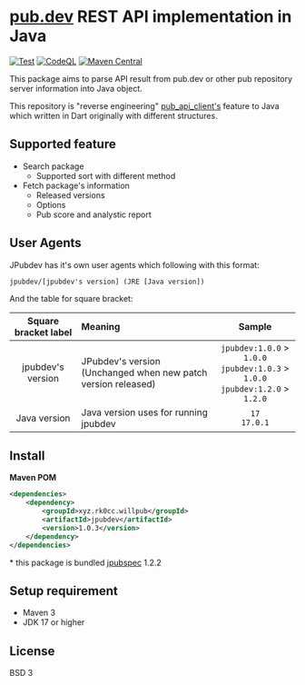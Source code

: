 # [pub.dev](https://pub.dev) REST API implementation in Java

[![Test](https://github.com/Project-Will-Pub/jpubdev/actions/workflows/test.yml/badge.svg?branch=main)](https://github.com/Project-Will-Pub/jpubdev/actions/workflows/test.yml)
[![CodeQL](https://github.com/Project-Will-Pub/jpubdev/actions/workflows/codeql.yml/badge.svg?branch=main)](https://github.com/Project-Will-Pub/jpubdev/actions/workflows/codeql.yml)
[![Maven Central](https://img.shields.io/maven-central/v/xyz.rk0cc.willpub/jpubdev.svg?label=Maven%20Central)](https://search.maven.org/search?q=g:%22xyz.rk0cc.willpub%22%20AND%20a:%22jpubdev%22)

This package aims to parse API result from pub.dev or other pub repository server information into
Java object.

This repository is "reverse engineering" [pub_api_client's](https://github.com/leoafarias/pub_api_client) feature to Java which written in Dart originally with different 
structures.

## Supported feature

* Search package
  * Supported sort with different method
* Fetch package's information
  * Released versions
  * Options
  * Pub score and analystic report

## User Agents

JPubdev has it's own user agents which following with this format:

```text
jpubdev/[jpubdev's version] (JRE [Java version])
```

And the table for square bracket:

| Square bracket label | Meaning | Sample |
|:---:|:---|:---:|
|jpubdev's version|JPubdev's version (Unchanged when new patch version released)|`jpubdev:1.0.0` > `1.0.0` <br/> `jpubdev:1.0.3` > `1.0.0` <br/> `jpubdev:1.2.0` > `1.2.0`|
|Java version|Java version uses for running jpubdev| `17` <br/> `17.0.1`|

## Install

**Maven POM**
```xml
<dependencies>
    <dependency>
        <groupId>xyz.rk0cc.willpub</groupId>
        <artifactId>jpubdev</artifactId>
        <version>1.0.3</version>
    </dependency>
</dependencies>
```
<p>* this package is bundled <a href="https://github.com/Project-Will-Pub/jpubspec">jpubspec</a> 1.2.2</p>

## Setup requirement

* Maven 3
* JDK 17 or higher

## License

BSD 3
